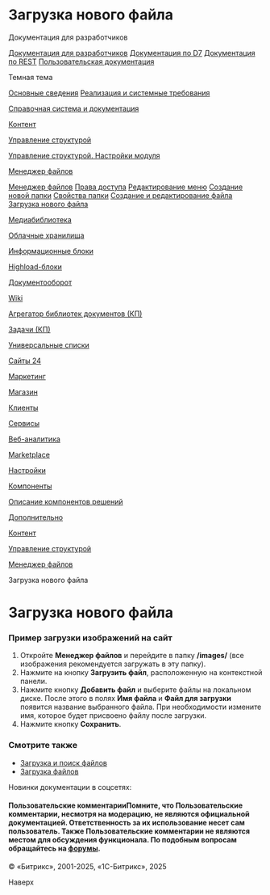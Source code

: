 # Загрузка нового файла

Документация для разработчиков

[Документация для разработчиков](https://dev.1c-bitrix.ru/api_help/)
[Документация по D7](https://dev.1c-bitrix.ru/api_d7/)
[Документация по REST](https://dev.1c-bitrix.ru/rest_help/)
[Пользовательская документация](https://dev.1c-bitrix.ru/user_help/)

Темная тема

[Основные сведения](/user_help/index.php)
[Реализация и системные требования](/user_help/reqintro.php)

[Справочная система и документация](/user_help/help/index.php)

[Контент](/user_help/content/index.php)

[Управление структурой](/user_help/content/fileman/index.php)

[Управление структурой. Настройки модуля](/user_help/content/fileman/settings.php)

[Менеджер файлов](/user_help/content/fileman/fileman/index.php)

[Менеджер файлов](/user_help/content/fileman/fileman/fileman_admin.php)
[Права доступа](/user_help/content/fileman/fileman/fileman_access.php)
[Редактирование меню](/user_help/content/fileman/fileman/fileman_menu_edit.php)
[Создание новой папки](/user_help/content/fileman/fileman/fileman_newfolder.php)
[Свойства папки](/user_help/content/fileman/fileman/fileman_folder.php)
[Создание и редактирование файла](/user_help/content/fileman/fileman/fileman_file_edit.php)
[Загрузка нового файла](/user_help/content/fileman/fileman/fileman_file_upload.php)

[Медиабиблиотека](/user_help/content/fileman/medialib/index.php)

[Облачные хранилища](/user_help/content/clouds/index.php)

[Информационные блоки](/user_help/content/iblock/index.php)

[Highload-блоки](/user_help/content/highloadblock/index.php)

[Документооборот](/user_help/content/workflow/index.php)

[Wiki](/user_help/content/wiki/index.php)

[Агрегатор библиотек документов (КП)](/user_help/content/webdav/index.php)

[Задачи (КП)](/user_help/content/tasks/index.php)

[Универсальные списки](/user_help/content/lists/index.php)

[Сайты 24](/user_help/sites24/index.php)

[Маркетинг](/user_help/marketing/index.php)

[Магазин](/user_help/store/index.php)

[Клиенты](/user_help/clients/index.php)

[Сервисы](/user_help/service/index.php)

[Веб-аналитика](/user_help/statistic/index.php)

[Marketplace](/user_help/marketplace/index.php)

[Настройки](/user_help/settings/index.php)

[Компоненты](/user_help/components/index.php)

[Описание компонентов решений](/user_help/description_decisions/index.php)

[Дополнительно](/user_help/additional/index.php)

[Контент](/user_help/content/index.php)

[Управление структурой](/user_help/content/fileman/index.php)

[Менеджер файлов](/user_help/content/fileman/fileman/index.php)

Загрузка нового файла

# Загрузка нового файла

### Пример загрузки изображений на сайт

1. Откройте **Менеджер файлов** и перейдите в папку **/images/** (все изображения рекомендуется загружать в эту папку).
2. Нажмите на кнопку **Загрузить файл**, расположенную на контекстной панели.
3. Нажмите кнопку **Добавить файл** и выберите файлы на локальном диске. После этого в полях **Имя файла** и **Файл для загрузки** появится название выбранного файла. При необходимости измените имя, которое будет присвоено файлу после загрузки.
4. Нажмите кнопку **Сохранить**.

### Смотрите также

* [Загрузка и поиск файлов](https://dev.1c-bitrix.ru/learning/course/index.php?COURSE_ID=35&LESSON_ID=1932)
* [Загрузка файлов](https://dev.1c-bitrix.ru/learning/course/index.php?COURSE_ID=34&LESSON_ID=1880)

Новинки документации в соцсетях:

#### Пользовательские комментарииПомните, что Пользовательские комментарии, несмотря на модерацию, не являются официальной документацией. Ответственность за их использование несет сам пользователь. Также Пользовательские комментарии не являются местом для обсуждения функционала. По подобным вопросам обращайтесь на [форумы](http://dev.1c-bitrix.ru/community/forums/group1/).

© «Битрикс», 2001-2025, «1С-Битрикс», 2025

Наверх